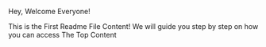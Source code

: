 Hey, Welcome Everyone!

This is the First Readme File Content!
We will guide you step by step on how you can access The Top Content
